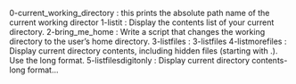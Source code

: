 0-current_working_directory	: this prints the absolute path name of the current working director
1-listit        		: Display the contents list of your current directory.
2-bring_me_home 		: Write a script that changes the working directory to the user’s home directory.
3-listfiles 			: 3-listfiles
4-listmorefiles 		: Display current directory contents, including hidden files (starting with .). Use the long format.
5-listfilesdigitonly		: Display current directory contents-long format...


